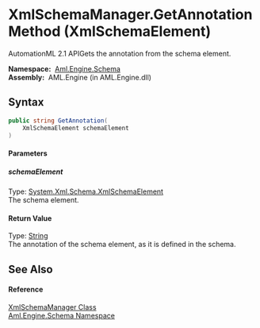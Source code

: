 XmlSchemaManager.GetAnnotation Method (XmlSchemaElement)
========================================================
AutomationML 2.1 APIGets the annotation from the schema element.

  **Namespace:**  [Aml.Engine.Schema][1]  
  **Assembly:**  AML.Engine (in AML.Engine.dll)

Syntax
------

```csharp
public string GetAnnotation(
	XmlSchemaElement schemaElement
)
```

#### Parameters

##### *schemaElement*
Type: [System.Xml.Schema.XmlSchemaElement][2]  
The schema element.

#### Return Value
Type: [String][3]  
The annotation of the schema element, as it is defined in the schema.

See Also
--------

#### Reference
[XmlSchemaManager Class][4]  
[Aml.Engine.Schema Namespace][1]  

[1]: ../README.md
[2]: https://docs.microsoft.com/dotnet/api/system.xml.schema.xmlschemaelement
[3]: https://docs.microsoft.com/dotnet/api/system.string
[4]: README.md
[5]: https://www.automationml.org
[6]: ../../icons/logoShade.png